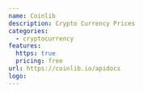 ```yaml
---
name: Coinlib
description: Crypto Currency Prices
categories:
  - cryptocurrency
features:
  https: true
  pricing: free
url: https://coinlib.io/apidocs
logo:
---
```

